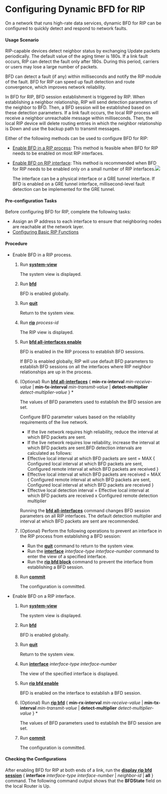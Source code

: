 Configuring Dynamic BFD for RIP
===============================

On a network that runs high-rate data services, dynamic BFD for RIP can be configured to quickly detect and respond to network faults.

#### Usage Scenario

RIP-capable devices detect neighbor status by exchanging Update packets periodically. The default value of the aging timer is 180s. If a link fault occurs, RIP can detect the fault only after 180s. During this period, carriers or users may lose a large number of packets.

BFD can detect a fault (if any) within milliseconds and notify the RIP module of the fault. BFD for RIP can speed up fault detection and route convergence, which improves network reliability.

In BFD for RIP, BFD session establishment is triggered by RIP. When establishing a neighbor relationship, RIP will send detection parameters of the neighbor to BFD. Then, a BFD session will be established based on these detection parameters. If a link fault occurs, the local RIP process will receive a neighbor unreachable message within milliseconds. Then, the local RIP device will delete routing entries in which the neighbor relationship is Down and use the backup path to transmit messages.

Either of the following methods can be used to configure BFD for RIP:

* [Enable BFD in a RIP process](#EN-US_TASK_0172365867__step_dc_vrp_rip_cfg_005501): This method is feasible when BFD for RIP needs to be enabled on most RIP interfaces.
* [Enable BFD on RIP interface](#EN-US_TASK_0172365867__step_dc_vrp_rip_cfg_005502): This method is recommended when BFD for RIP needs to be enabled only on a small number of RIP interfaces.![](../../../../public_sys-resources/note_3.0-en-us.png) 
  
  The interface can be a physical interface or a GRE tunnel interface. If BFD is enabled on a GRE tunnel interface, millisecond-level fault detection can be implemented for the GRE tunnel.


#### Pre-configuration Tasks

Before configuring BFD for RIP, complete the following tasks:

* Assign an IP address to each interface to ensure that neighboring nodes are reachable at the network layer.
* [Configuring Basic RIP Functions](dc_vrp_rip_cfg_0003.html)

#### Procedure

* Enable BFD in a RIP process.
  1. Run [**system-view**](cmdqueryname=system-view)
     
     
     
     The system view is displayed.
  2. Run [**bfd**](cmdqueryname=bfd)
     
     
     
     BFD is enabled globally.
  3. Run [**quit**](cmdqueryname=quit)
     
     
     
     Return to the system view.
  4. Run [**rip**](cmdqueryname=rip) *process-id*
     
     
     
     The RIP view is displayed.
  5. Run [**bfd all-interfaces enable**](cmdqueryname=bfd+all-interfaces+enable)
     
     
     
     BFD is enabled in the RIP process to establish BFD sessions.
     
     
     
     If BFD is enabled globally, RIP will use default BFD parameters to establish BFD sessions on all the interfaces where RIP neighbor relationships are up in the process.
  6. (Optional) Run [**bfd all-interfaces**](cmdqueryname=bfd+all-interfaces) { **min-rx-interval** *min-receive-value* | **min-tx-interval** *min-transmit-value* | **detect-multiplier** *detect-multiplier-value* } \*
     
     
     
     The values of BFD parameters used to establish the BFD session are set.
     
     Configure BFD parameter values based on the reliability requirements of the live network.
     + If the live network requires high reliability, reduce the interval at which BFD packets are sent.
     + If the live network requires low reliability, increase the interval at which BFD packets are sent.BFD detection intervals are calculated as follows:
     + Effective local interval at which BFD packets are sent = MAX { Configured local interval at which BFD packets are sent, Configured remote interval at which BFD packets are received }
     + Effective local interval at which BFD packets are received = MAX { Configured remote interval at which BFD packets are sent, Configured local interval at which BFD packets are received }
     + Effective local detection interval = Effective local interval at which BFD packets are received x Configured remote detection multiplier
     
     Running the [**bfd all-interfaces**](cmdqueryname=bfd+all-interfaces) command changes BFD session parameters on all RIP interfaces. The default detection multiplier and interval at which BFD packets are sent are recommended.
  7. (Optional) Perform the following operations to prevent an interface in the RIP process from establishing a BFD session:
     
     
     + Run the [**quit**](cmdqueryname=quit) command to return to the system view.
     + Run the [**interface**](cmdqueryname=interface) *interface-type* *interface-number* command to enter the view of a specified interface.
     + Run the [**rip bfd block**](cmdqueryname=rip+bfd+block) command to prevent the interface from establishing a BFD session.
  8. Run [**commit**](cmdqueryname=commit)
     
     
     
     The configuration is committed.
* Enable BFD on a RIP interface.
  1. Run [**system-view**](cmdqueryname=system-view)
     
     
     
     The system view is displayed.
  2. Run [**bfd**](cmdqueryname=bfd)
     
     
     
     BFD is enabled globally.
  3. Run [**quit**](cmdqueryname=quit)
     
     
     
     Return to the system view.
  4. Run [**interface**](cmdqueryname=interface) *interface-type* *interface-number*
     
     
     
     The view of the specified interface is displayed.
  5. Run [**rip bfd enable**](cmdqueryname=rip+bfd+enable)
     
     
     
     BFD is enabled on the interface to establish a BFD session.
  6. (Optional) Run [**rip bfd**](cmdqueryname=rip+bfd) { **min-rx-interval** *min-receive-value* | **min-tx-interval**  *min-transmit-value* | **detect-multiplier** *detect-multiplier-value* } \*
     
     
     
     The values of BFD parameters used to establish the BFD session are set.
  7. Run [**commit**](cmdqueryname=commit)
     
     
     
     The configuration is committed.

#### Checking the Configurations

After enabling BFD for RIP at both ends of a link, run the [**display rip bfd session**](cmdqueryname=display+rip+bfd+session) { **interface** *interface-type* *interface-number* | *neighbor-id* | **all** } command. The following command output shows that the **BFDState** field on the local Router is Up.